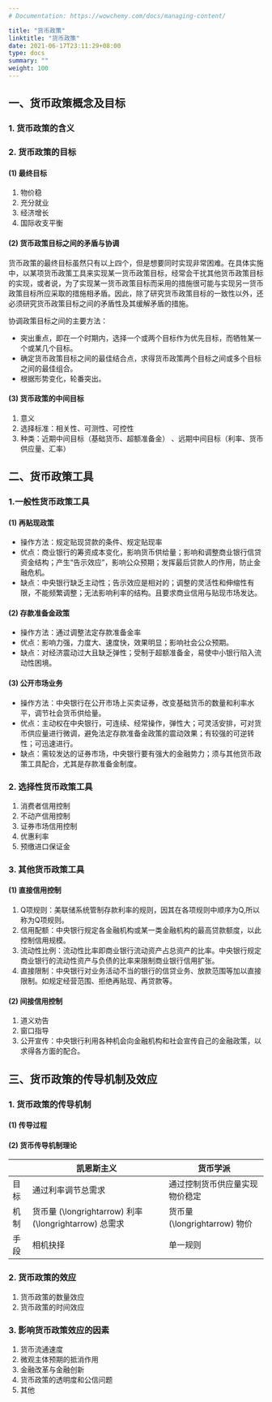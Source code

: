 ```yaml
---
# Documentation: https://wowchemy.com/docs/managing-content/

title: "货币政策"
linktitle: "货币政策"
date: 2021-06-17T23:11:29+08:00
type: docs
summary: ""
weight: 100
---
```


<!--more-->

## 一、货币政策概念及目标

### 1. 货币政策的含义

### 2. 货币政策的目标

#### (1) 最终目标

1. 物价稳
2. 充分就业
3. 经济增长
4. 国际收支平衡

#### (2) 货币政策目标之间的矛盾与协调

货币政策的最终目标虽然只有以上四个，但是想要同时实现非常困难。在具体实施中，以某项货币政策工具来实现某一货币政策目标，经常会干扰其他货币政策目标的实现，或者说，为了实现某一货币政策目标而采用的措施很可能与实现另一货币政策目标所应采取的措施相矛盾。因此，除了研究货币政策目标的一致性以外，还必须研究货币政策目标之间的矛盾性及其缓解矛盾的措施。

协调政策目标之间的主要方法：

- 突出重点，即在一个时期内，选择一个或两个目标作为优先目标，而牺牲某一个或某几个目标。
- 确定货币政策目标之间的最佳结合点，求得货币政策两个目标之间或多个目标之间的最佳组合。
- 根据形势变化，轮番突出。

#### (3) 货币政策的中间目标

1. 意义  
2. 选择标准：相关性、可测性、可控性
3. 种类：近期中间目标（基础货币、超额准备金） 、远期中间目标（利率、货币供应量、汇率）

## 二、货币政策工具

### 1.一般性货币政策工具

#### (1) 再贴现政策

- 操作方法：规定贴现贷款的条件、规定贴现率
- 优点：商业银行的筹资成本变化，影响货币供给量；影响和调整商业银行信贷资金结构；产生“告示效应”，影响公众预期；发挥最后贷款人的作用，防止金融危机。
- 缺点：中央银行缺乏主动性；告示效应是相对的；调整的灵活性和伸缩性有限，不能频繁调整；无法影响利率的结构。且要求商业信用与贴现市场发达。

#### (2) 存款准备金政策

- 操作方法：通过调整法定存款准备金率
- 优点：影响力强，力度大、速度快，效果明显；影响社会公众预期。
- 缺点：对经济震动过大且缺乏弹性；受制于超额准备金，易使中小银行陷入流动性困境。

#### (3) 公开市场业务

- 操作方法：中央银行在公开市场上买卖证券，改变基础货币的数量和利率水平，调节社会货币供给量。
- 优点：主动权在中央银行，可连续、经常操作，弹性大；可灵活安排，可对货币供应量进行微调，避免法定存款准备金政策的震动效果；有较强的可逆转性；可迅速进行。
- 缺点：需较发达的证券市场，中央银行要有强大的金融势力；须与其他货币政策工具配合，尤其是存款准备金制度。

### 2. 选择性货币政策工具

1. 消费者信用控制
2. 不动产信用控制
3. 证券市场信用控制
4. 优惠利率
5. 预缴进口保证金

### 3. 其他货币政策工具

#### (1) 直接信用控制

1. Q项规则：美联储系统管制存款利率的规则，因其在各项规则中顺序为Q,所以称为Q项规则。
2. 信用配额：中央银行规定各金融机构或某一类金融机构的最高贷款额度，以此控制信用规模。
3. 流动性比例：流动性比率即商业银行流动资产占总资产的比率。中央银行规定商业银行的流动性资产与负债的比率来限制商业银行信用扩张。
4. 直接限制：中央银行对业务活动不当的银行的信贷业务、放款范围等加以直接限制。如规定经营范围、拒绝再贴现、再贷款等。

#### (2) 间接信用控制

1. 道义劝告
2. 窗口指导 
3. 公开宣传：中央银行利用各种机会向金融机构和社会宣传自己的金融政策，以求得各方面的配合。

## 三、货币政策的传导机制及效应

### 1. 货币政策的传导机制

#### (1) 传导过程

#### (2) 货币传导机制理论

|      | 凯恩斯主义                                             | 货币学派                       |
| ---- | ------------------------------------------------------ | ------------------------------ |
| 目标 | 通过利率调节总需求                                     | 通过控制货币供应量实现物价稳定 |
| 机制 | 货币量 \(\longrightarrow\) 利率 \(\longrightarrow\) 总需求 | 货币量 \(\longrightarrow\) 物价  |
| 手段 | 相机抉择                                               | 单一规则                       |

### 2. 货币政策的效应

1. 货币政策的数量效应
2. 货币政策的时间效应 

### 3. 影响货币政策效应的因素

1. 货币流通速度 
2. 微观主体预期的抵消作用
3. 金融改革与金融创新
4. 货币政策的透明度和公信问题
5. 其他